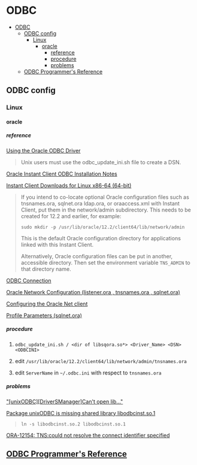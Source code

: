 # ODBC

- [ODBC](#odbc)
  - [ODBC config](#odbc-config)
    - [Linux](#linux)
      - [oracle](#oracle)
        - [reference](#reference)
        - [procedure](#procedure)
        - [problems](#problems)
  - [ODBC Programmer's Reference](#odbc-programmers-reference)

## ODBC config

### Linux

#### oracle

##### reference

[Using the Oracle ODBC Driver](https://docs.oracle.com/en/database/oracle/oracle-database/19/adfns/odbc-driver.html)

> Unix users must use the odbc_update_ini.sh file to create a DSN.

[Oracle Instant Client ODBC Installation Notes](https://www.oracle.com/database/technologies/releasenote-odbc-ic.html)

[Instant Client Downloads for Linux x86-64 (64-bit)](https://www.oracle.com/database/technologies/instant-client/linux-x86-64-downloads.html)

> If you intend to co-locate optional Oracle configuration files such as tnsnames.ora, sqlnet.ora ldap.ora, or oraaccess.xml with Instant Client, put them in the network/admin subdirectory. This needs to be created for 12.2 and earlier, for example:
>
> `sudo mkdir -p /usr/lib/oracle/12.2/client64/lib/network/admin`
>
> This is the default Oracle configuration directory for applications linked with this Instant Client.
>
> Alternatively, Oracle configuration files can be put in another, accessible directory. Then set the environment variable `TNS_ADMIN` to that directory name.

[ODBC Connection](https://docs.genesys.com/Documentation/ES/8.5.1/Depl/ODBC)

[Oracle Network Configuration (listener.ora , tnsnames.ora , sqlnet.ora)](https://oracle-base.com/articles/misc/oracle-network-configuration)

[Configuring the Oracle Net client](https://www.ibm.com/support/knowledgecenter/en/SSBNJ7_1.4.3/oracle/ttnpm_ora_configoraclenetclien.html)

[Profile Parameters (sqlnet.ora)](https://docs.oracle.com/cd/B28359_01/network.111/b28317/sqlnet.htm#NETRF006)

##### procedure

1. `odbc_update_ini.sh / <dir of libsqora.so*> <Driver_Name> <DSN> <ODBCINI>`

2. edit `/usr/lib/oracle/12.2/client64/lib/network/admin/tnsnames.ora`

3. edit `ServerName` in `~/.odbc.ini` with respect to `tnsnames.ora`

##### problems
["\[unixODBC\]\[DriverSManager\]Can't open lib..."](https://stackoverflow.com/questions/22999798/01000unixodbcdriver-managercant-open-lib-usr-local-easysoft-oracle-inst)

[Package unixODBC is missing shared library libodbcinst.so.1](https://bugzilla.redhat.com/show_bug.cgi?id=498311)

> `ln -s libodbcinst.so.2 libodbcinst.so.1`

[ORA-12154: TNS:could not resolve the connect identifier specified](https://docs.oracle.com/cd/B19306_01/server.102/b14219/net12150.htm)

## [ODBC Programmer's Reference](https://docs.microsoft.com/en-us/sql/odbc/reference/odbc-programmer-s-reference?view=sql-server-ver15)
